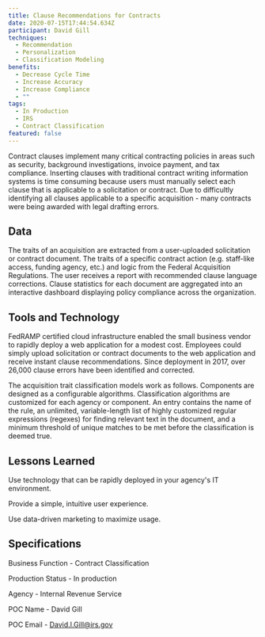 ```yaml
---
title: Clause Recommendations for Contracts
date: 2020-07-15T17:44:54.634Z
participant: David Gill
techniques:
  - Recommendation
  - Personalization
  - Classification Modeling
benefits:
  - Decrease Cycle Time
  - Increase Accuracy
  - Increase Compliance
  - ""
tags:
  - In Production
  - IRS
  - Contract Classification
featured: false
---
```

Contract clauses implement many critical contracting policies in areas such as security, background investigations, invoice payment, and tax compliance. Inserting clauses with traditional contract writing information systems is time consuming because users must manually select each clause that is applicable to a solicitation or contract. Due to difficultly identifying all clauses applicable to a specific acquisition - many contracts were being awarded with legal drafting errors.

## Data

The traits of an acquisition are extracted from a user-uploaded solicitation or contract document. The traits of a specific contract action (e.g. staff-like access, funding agency, etc.) and logic from the Federal Acquisition Regulations. The user receives a report with recommended clause language corrections. Clause statistics for each document are aggregated into an interactive dashboard displaying policy compliance across the organization.

## Tools and Technology

FedRAMP certified cloud infrastructure enabled the small business vendor to rapidly deploy a web application for a modest cost. Employees could simply upload solicitation or contract documents to the web application and receive instant clause recommendations. Since deployment in 2017, over 26,000 clause errors have been identified and corrected.

The acquisition trait classification models work as follows. Components are designed as a configurable algorithms. Classification algorithms are customized for each agency or component. An entry contains the name of the rule, an unlimited, variable-length list of highly customized regular expressions (regexes) for finding relevant text in the document, and a minimum threshold of unique matches to be met before the classification is deemed true.

## Lessons Learned

Use technology that can be rapidly deployed in your agency's IT environment.

Provide a simple, intuitive user experience.

Use data-driven marketing to maximize usage.

## Specifications

Business Function - Contract Classification

Production Status - In production

Agency - Internal Revenue Service

POC Name - David Gill

POC Email - David.I.Gill@irs.gov
